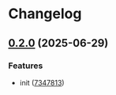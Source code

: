 # Changelog

## [0.2.0](https://github.com/ZeroOneJs/markdown-design/compare/markdown-it-headers-v0.1.1...markdown-it-headers-v0.2.0) (2025-06-29)


### Features

* init ([7347813](https://github.com/ZeroOneJs/markdown-design/commit/73478138f5096d5ce89ef64c2e95471cad7d4244))
